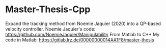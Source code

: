 # Master-Thesis-Cpp

Expand the tracking method from Noemie Jaquier (2020) into a QP-based velocity controller.
Noemie Jaquier's code: https://github.com/NoemieJaquier/Manipulability
From Matlab to C++
My code in Matlab: https://gitlab.lrz.de/00000000014AA1F8/master-thesis
